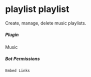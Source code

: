 # playlist playlist 

Create, manage, delete music playlists.
			

##### Plugin
Music


##### Bot Permissions
`Embed Links`